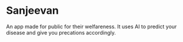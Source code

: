 # Sanjeevan
An app made for public for their welfareness.
It uses AI to predict your disease and give you precations accordingly.

